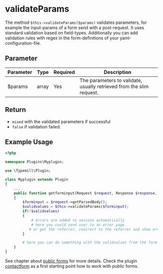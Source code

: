 # validateParams

The method `$this->validateParams($params)` validates parameters, for example the input-params of a form send with a post-request. It uses standard validation based on field-types. Additionally you can add validation rules with regex in the form-definitions of your yaml-configuration-file.

## Parameter

| Parameter  | Type                | Required | Description                                                                                 |
|------------|---------------------|----------|---------------|
| $params  | array              | Yes      | The parameters to validate, usually retrieved from the slim request. |

## Return

* `mixed` with the validated parameters if successful
* `false` if validation failed.

## Example Usage

```php
<?php

namespace Plugins\Myplugin;

use \Typemill\Plugin;

class Myplugin extends Plugin
{
    ...
    public function getforminput(Request $request, Response $response, $args)
    {
        $forminput = $request->getParsedBody();
        $validvalues = $this->validateParams($forminput);
        if(!$validvalues)
        {
            # errors are added to session automatically
            # here you could send user to an error page
           # or get the referrer, redirect to the referrer and show errors in form
        }

        # here you can do something with the validvalues from the form
    }
}
```

See chapter about [public forms](/forms/public-forms) for more details. Check the plugin [contactform](https://plugins.typemill.net/contactform) as a first starting point how to work with public forms.

